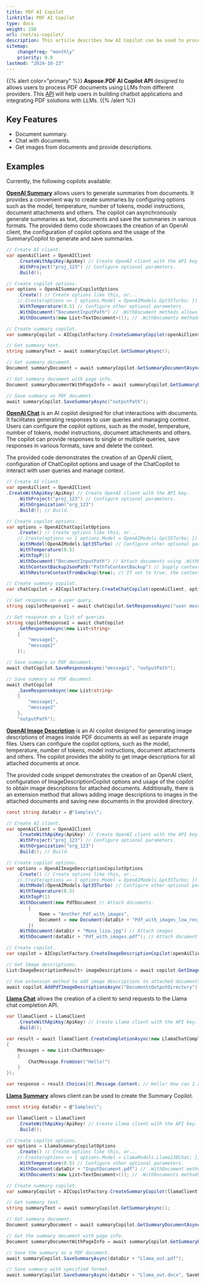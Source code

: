 ```yaml
---
title: PDF AI Copilot
linktitle: PDF AI Copilot
type: docs
weight: 150
url: /net/ai-copilot/
description: This article describes how AI Copilot can be used to process the PDF document with Aspose.PDF library.
sitemap:
    changefreq: "monthly"
    priority: 0.8
lastmod: "2024-10-23"
---
```

<script type="application/ld+json">
{
    "@context": "https://schema.org",
    "@type": "TechArticle",
    "headline": "PDF AI Copilot",
    "alternativeHeadline": "Seamlessly Integrate AI with PDF Document Processing",
    "abstract": "The PDF AI Copilot feature leverages advanced AI technology to enhance document processing through functionality such as document summarization, interactive chat capabilities with PDF content, and generating image descriptions from documents. This innovative API streamlines how users interact with and extract insights from PDF documents, making it an essential tool for enhancing productivity and user engagement",
    "author": {
        "@type": "Person",
        "name": "Anastasiia Holub",
        "givenName": "Anastasiia",
        "familyName": "Holub",
        "url": "https://www.linkedin.com/in/anastasiia-holub-750430225/"
    },
    "genre": "pdf document generation",
    "keywords": "PDF AI Copilot, Aspose.PDF API, document summary, chat with documents, OpenAI Summary, OpenAI Chat, image descriptions, Llama Chat, AI document processing",
    "wordcount": "1047",
    "proficiencyLevel": "Beginner",
    "publisher": {
        "@type": "Organization",
        "name": "Aspose.PDF for .NET",
        "url": "https://products.aspose.com/pdf",
        "logo": "https://www.aspose.cloud/templates/aspose/img/products/pdf/aspose_pdf-for-net.svg",
        "alternateName": "Aspose",
        "sameAs": [
            "https://facebook.com/aspose.pdf/",
            "https://twitter.com/asposepdf",
            "https://www.youtube.com/channel/UCmV9sEg_QWYPi6BJJs7ELOg/featured",
            "https://www.linkedin.com/company/aspose",
            "https://stackoverflow.com/questions/tagged/aspose",
            "https://aspose.quora.com/",
            "https://aspose.github.io/"
        ],
        "contactPoint": [
            {
                "@type": "ContactPoint",
                "telephone": "+1 903 306 1676",
                "contactType": "sales",
                "areaServed": "US",
                "availableLanguage": "en"
            },
            {
                "@type": "ContactPoint",
                "telephone": "+44 141 628 8900",
                "contactType": "sales",
                "areaServed": "GB",
                "availableLanguage": "en"
            },
            {
                "@type": "ContactPoint",
                "telephone": "+61 2 8006 6987",
                "contactType": "sales",
                "areaServed": "AU",
                "availableLanguage": "en"
            }
        ]
    },
    "url": "/net/ai-copilot/",
    "mainEntityOfPage": {
        "@type": "WebPage",
        "@id": "/net/ai-copilot/"
    },
    "dateModified": "2024-11-25",
    "description": "Aspose.PDF can perform not only simple and easy tasks but also cope with more complex goals. Check the next section for advanced users and developers."
}
</script>

{{% alert color="primary" %}}
**Aspose.PDF AI Copilot API** designed to allows users to process PDF documents using LLMs from different providers. This [API](https://reference.aspose.com/pdf/net/aspose.pdf.ai/) will help users in building chatbot applications and integrating PDF solutions with LLMs.
{{% /alert %}}

## Key Features

* Document summary.
* Chat with documents.
* Get images from documents and provide descriptions.

## Examples

Currently, the following copilots available:

[**OpenAI Summary**](https://reference.aspose.com/pdf/net/aspose.pdf.ai/openaisummarycopilot/) allows users to generate summaries from documents. It provides a convenient way to create summaries by configuring options such as the model, temperature, number of tokens, model instructions, document attachments and others. The copilot can asynchronously generate summaries as text, documents and save the summaries in various formats. The provided demo code showcases the creation of an OpenAI client, the configuration of copilot options and the usage of the SummaryCopilot to generate and save summaries.

```cs
// Create AI client.
var openAiClient = OpenAIClient
    .CreateWithApiKey(ApiKey) // Create OpenAI client with the API key.
    .WithProject("proj_123") // Configure optional parameters.
    .Build();

// Create copilot options.
var options = OpenAISummaryCopilotOptions
    .Create() // Create options like this, or...
    //.Create(options => { options.Model = OpenAIModels.Gpt35Turbo; }) // ...create using delegate.
    .WithTemperature(0.5) // Configure other optional parameters.
    .WithDocument("DocumentInputPath") // .WithDocument methods allows to add text, pdf and paths to documents.
    .WithDocuments(new List<TextDocument>()); // .WithDocuments methods allows to add text, pdf and path collections.

// Create summary copilot.
var summaryCopilot = AICopilotFactory.CreateSummaryCopilot(openAiClient, options);

// Get summary text.
string summaryText = await summaryCopilot.GetSummaryAsync();

// Get summary document.
Document summaryDocument = await summaryCopilot.GetSummaryDocumentAsync();

// Get summary document with page info.
Document summaryDocumentWithPageInfo = await summaryCopilot.GetSummaryDocumentAsync(new PageInfo());

// Save summary as PDF document.
await summaryCopilot.SaveSummaryAsync("outputPath");
```

[**OpenAI Chat**](https://reference.aspose.com/pdf/net/aspose.pdf.ai/openaichatcopilot/) is an AI copilot designed for chat interactions with documents. It facilitates generating responses to user queries and managing context. Users can configure the copilot options, such as the model, temperature, number of tokens, model instructions, document attachments and others. The copilot can provide responses to single or multiple queries, save responses in various formats, save and delete the context.

The provided code demonstrates the creation of an OpenAI client, configuration of ChatCopilot options and usage of the ChatCopilot to interact with user queries and manage context.

```cs
// Create AI client.
var openAiClient = OpenAIClient
.CreateWithApiKey(ApiKey) // Create OpenAI client with the API key.
    .WithProject("proj_123") // Configure optional parameters.
    .WithOrganization("org_123")
    .Build(); // Build.

// Create copilot options.
var options = OpenAIChatCopilotOptions
    .Create() // Create options like this, or...
    //.Create(options => { options.Model = OpenAIModels.Gpt35Turbo; }) // ...create using delegate.
    .WithModel(OpenAIModels.Gpt35Turbo) // Configure other optional parameters.
    .WithTemperature(0.5)
    .WithTopP(1)
    .WithDocument("DocumentInputPath") // Attach documents using .WithDocument(s) methods allows to add text, pdf and paths to documents.
    .WithContextBackupJsonPath("PathToContextBackup") // Supply context backup to resume the conversation session.
    .WithRestoreContextFromBackup(true); // If set to true, the context

// Create summary copilot.
var chatCopilot = AICopilotFactory.CreateChatCopilot(openAiClient, options);

// Get response on a user query.
string copilotResponse1 = await chatCopilot.GetResponseAsync("user message");

// Get response on a list of queries.
string copilotResponse2 = await chatCopilot
    .GetResponseAsync(new List<string>
    {
        "message1",
        "message2"
    });

// Save summary as PDF document.
await chatCopilot.SaveResponseAsync("message1", "outputPath");

// Save summary as PDF document.
await chatCopilot
    .SaveResponseAsync(new List<string>
    {
        "message1",
        "message2"
    },
    "outputPath");
```

[**OpenAI Image Description**](https://reference.aspose.com/pdf/net/aspose.pdf.ai/openaiimagedescriptioncopilot/) is an AI copilot designed for generating image descriptions of images inside PDF documents as well as separate image files. Users can configure the copilot options, such as the model, temperature, number of tokens, model instructions, document attachments and others. The copilot provides the ability to get image descriptions for all attached documents at once.

The provided code snippet demonstrates the creation of an OpenAI client, configuration of ImageDescriptionCopilot options and usage of the copilot to obtain image descriptions for attached documents. Additionally, there is an extension method that allows adding image descriptions to images in the attached documents and saving new documents in the provided directory.

```cs
const string dataDir = @"Samples\";

// Create AI client.
var openAiClient = OpenAIClient
    .CreateWithApiKey(ApiKey) // Create OpenAI client with the API key.
    .WithProject("proj_123") // Configure optional parameters.
    .WithOrganization("org_123")
    .Build(); // Build.

// Create copilot options.
var options = OpenAIImageDescriptionCopilotOptions
    .Create() // Create options like this, or...
    //.Create(options => { options.Model = OpenAIModels.Gpt35Turbo; }) // ...create using delegate.
    .WithModel(OpenAIModels.Gpt35Turbo) // Configure other optional parameters.
    .WithTemperature(0.5)
    .WithTopP(1)
    .WithDocument(new PdfDocument // Attach documents.
        {
            Name = "Another_Pdf_with_images",
            Document = new Document(dataDir + "Pdf_with_images_low_res_bw.pdf")
        })
    .WithDocument(dataDir + "Mona_liza.jpg") // Attach images
    .WithDocument(dataDir + "Pdf_with_images.pdf"); // Attach document paths.

// Create copilot.
var copilot = AICopilotFactory.CreateImageDescriptionCopilot(openAiClient, options);

// Get Image descriptions.
List<ImageDescriptionResult> imageDescriptions = await copilot.GetImageDescriptionsAsync();

// Use extension method to add image descriptions to attached documents.
await copilot.AddPdfImageDescriptionsAsync("DocumentsOutputDirectory");
```

[**Llama Chat**](https://reference.aspose.com/pdf/net/aspose.pdf.ai/llamaclient/) allows the creation of a client to send requests to the Llama chat completion API.

```cs
var llamaClient = LlamaClient
    .CreateWithApiKey(ApiKey) // Create Llama client with the API key.
    .Build();

var result = await llamaClient.CreateCompletionAsync(new LlamaChatCompletionRequest
{
    Messages = new List<ChatMessage>
    {
        ChatMessage.FromUser("Hello!")
    }
});

var response = result.Choices[0].Message.Content; // Hello! How can I assist you today?
```

[**Llama Summary**](https://reference.aspose.com/pdf/net/aspose.pdf.ai/llamaclient/) allows client can be used to create the Summary Copilot.

```cs
const string dataDir = @"Samples\";

var llamaClient = LlamaClient
    .CreateWithApiKey(ApiKey) // Create Llama client with the API key.
    .Build();

// Create copilot options.
var options = LlamaSummaryCopilotOptions
    .Create() // Create options like this, or...
    //.Create(options => { options.Model = LlamaModels.Llama13BChat; }) // ...create using delegate.
    .WithTemperature(0.5) // Configure other optional parameters.
    .WithDocument(dataDir + "InputDocument.pdf") // .WithDocument methods allow to add text, pdf, and paths to documents.
    .WithDocuments(new List<TextDocument>()); // .WithDocuments methods allow to add text, pdf and path collections.

// Create summary copilot.
var summaryCopilot = AICopilotFactory.CreateSummaryCopilot(llamaClient, options);

// Get summary text.
string summaryText = await summaryCopilot.GetSummaryAsync();

// Get summary document.
Document summaryDocument = await summaryCopilot.GetSummaryDocumentAsync();

// Get the summary document with page info.
Document summaryDocumentWithPageInfo = await summaryCopilot.GetSummaryDocumentAsync(new PageInfo());

// Save the summary as a PDF document.
await summaryCopilot.SaveSummaryAsync(dataDir + "Llama_out.pdf");

// Save summary with specified format.
await summaryCopilot.SaveSummaryAsync(dataDir + "Llama_out.docx", SaveFormat.DocX);
```
